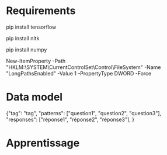 # Requirements
pip install tensorflow

pip install nltk

pip install numpy

New-ItemProperty -Path "HKLM:\SYSTEM\CurrentControlSet\Control\FileSystem" -Name "LongPathsEnabled" -Value 1 -PropertyType DWORD -Force

# Data model
{"tag": "tag",
              "patterns": ["question1", "question2", "question3"],
              "responses": ["réponse1", "réponse2", "réponse3"],
             }

# Apprentissage